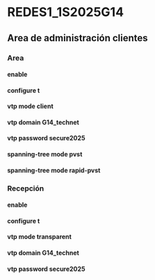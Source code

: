 # REDES1_1S2025G14
## Area de administración clientes
### Area
#### enable 
#### configure t
#### vtp mode client
#### vtp domain G14_technet
#### vtp password secure2025
#### spanning-tree mode pvst
#### spanning-tree mode rapid-pvst
### Recepción
#### enable 
#### configure t
#### vtp mode transparent
#### vtp domain G14_technet
#### vtp password secure2025